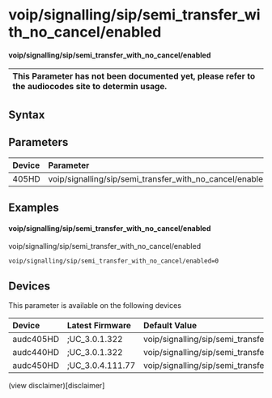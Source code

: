﻿---
description: voip/signalling/sip/semi_transfer_with_no_cancel/enabled
search: false
---

# voip/signalling/sip/semi_transfer_with_no_cancel/enabled

#### voip/signalling/sip/semi_transfer_with_no_cancel/enabled


| This Parameter has not been documented yet, please refer to the audiocodes site to determin usage.  | 
| :--- |

## Syntax

## Parameters
|Device|Parameter|value|Description|
|:---|:---|:---|:---|
| 405HD | voip/signalling/sip/semi_transfer_with_no_cancel/enabled |  |  |

## Examples
#### voip/signalling/sip/semi_transfer_with_no_cancel/enabled

voip/signalling/sip/semi_transfer_with_no_cancel/enabled

```
voip/signalling/sip/semi_transfer_with_no_cancel/enabled=0
```

## Devices
This parameter is available on the following devices

| Device | Latest Firmware | Default Value |
|:---|:---|:---|
| audc405HD | ;UC_3.0.1.322 | voip/signalling/sip/semi_transfer_with_no_cancel/enabled=0 
| audc440HD | ;UC_3.0.1.322 | voip/signalling/sip/semi_transfer_with_no_cancel/enabled=0 
| audc450HD | ;UC_3.0.4.111.77 | voip/signalling/sip/semi_transfer_with_no_cancel/enabled=0 

(view disclaimer)[disclaimer]
